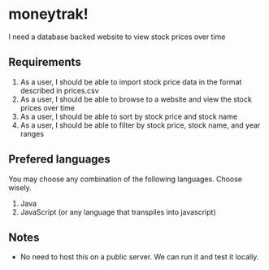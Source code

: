 moneytrak!
===

I need a database backed website to view stock prices over time


Requirements
---

1. As a user, I should be able to import stock price data in the format described in prices.csv
2. As a user, I should be able to browse to a website and view the stock prices over time
3. As a user, I should be able to sort by stock price and stock name
4. As a user, I should be able to filter by stock price, stock name, and year ranges


Prefered languages
---

You may choose any combination of the following languages.  Choose wisely.

1. Java
2. JavaScript (or any language that transpiles into javascript)


Notes
---
 - No need to host this on a public server.  We can run it and test it locally.

